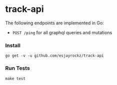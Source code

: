 track-api
===============

The following endpoints are implemented in Go:

* `POST /ping` for all graphql queries and mutations

### Install

`go get -v -u github.com/esjayrockz/track-api`

### Run Tests

`make test`